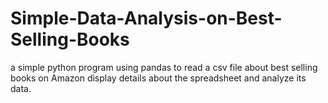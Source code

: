 # Simple-Data-Analysis-on-Best-Selling-Books
a simple python program using pandas to read a csv file about best selling books on Amazon display details about the spreadsheet and analyze its data. 
